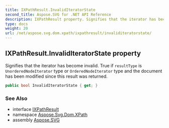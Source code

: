 ```yaml
---
title: IXPathResult.InvalidIteratorState
second_title: Aspose.SVG for .NET API Reference
description: IXPathResult property. Signifies that the iterator has become invalid. True if resultType is UnorderedNodeIterator type or OrderedNodeIterator type and the document has been modified since this result was returned
type: docs
weight: 20
url: /net/aspose.svg.dom.xpath/ixpathresult/invaliditeratorstate/
---
```

## IXPathResult.InvalidIteratorState property

Signifies that the iterator has become invalid. True if `resultType` is `UnorderedNodeIterator` type or `OrderedNodeIterator` type and the document has been modified since this result was returned.

```csharp
public bool InvalidIteratorState { get; }
```

### See Also

* interface [IXPathResult](../)
* namespace [Aspose.Svg.Dom.XPath](../../ixpathresult/)
* assembly [Aspose.SVG](../../../)
